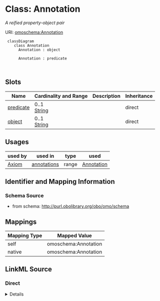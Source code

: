 # Class: Annotation


_A reified property-object pair_





URI: [omoschema:Annotation](http://purl.obolibrary.org/obo/omo/schema/Annotation)



```{mermaid}
 classDiagram
    class Annotation
      Annotation : object
        
      Annotation : predicate
        
      
```




<!-- no inheritance hierarchy -->


## Slots

| Name | Cardinality and Range | Description | Inheritance |
| ---  | --- | --- | --- |
| [predicate](predicate.md) | 0..1 <br/> [String](String.md) |  | direct |
| [object](object.md) | 0..1 <br/> [String](String.md) |  | direct |





## Usages

| used by | used in | type | used |
| ---  | --- | --- | --- |
| [Axiom](Axiom.md) | [annotations](annotations.md) | range | [Annotation](Annotation.md) |






## Identifier and Mapping Information







### Schema Source


* from schema: http://purl.obolibrary.org/obo/omo/schema





## Mappings

| Mapping Type | Mapped Value |
| ---  | ---  |
| self | omoschema:Annotation |
| native | omoschema:Annotation |





## LinkML Source

<!-- TODO: investigate https://stackoverflow.com/questions/37606292/how-to-create-tabbed-code-blocks-in-mkdocs-or-sphinx -->

### Direct

<details>
```yaml
name: Annotation
description: A reified property-object pair
from_schema: http://purl.obolibrary.org/obo/omo/schema
rank: 1000
attributes:
  predicate:
    name: predicate
    from_schema: http://purl.obolibrary.org/obo/omo/schema
    relational_role: PREDICATE
  object:
    name: object
    from_schema: http://purl.obolibrary.org/obo/omo/schema
    relational_role: OBJECT
represents_relationship: true

```
</details>

### Induced

<details>
```yaml
name: Annotation
description: A reified property-object pair
from_schema: http://purl.obolibrary.org/obo/omo/schema
rank: 1000
attributes:
  predicate:
    name: predicate
    from_schema: http://purl.obolibrary.org/obo/omo/schema
    alias: predicate
    owner: Annotation
    domain_of:
    - Annotation
    relational_role: PREDICATE
    range: string
  object:
    name: object
    from_schema: http://purl.obolibrary.org/obo/omo/schema
    alias: object
    owner: Annotation
    domain_of:
    - Annotation
    relational_role: OBJECT
    range: string
represents_relationship: true

```
</details>